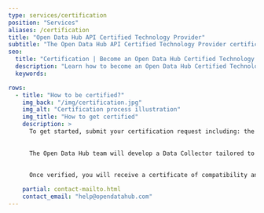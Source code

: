 ```yaml
---
type: services/certification
position: "Services"
aliases: /certification
title: "Open Data Hub API Certified Technology Provider"
subtitle: "The Open Data Hub API Certified Technology Provider certification recognises IT companies that integrate with the Open Data Hub, enabling data providers to seamlessly share their data through their platforms and systems."
seo:
  title: "Certification | Become an Open Data Hub Certified Technology Provider"
  description: "Learn how to become an Open Data Hub Certified Technology Provider. Integrate your systems with our platform to enable seamless data sharing for your clients."
  keywords:

rows:
  - title: "How to be certified?"
    img_back: "/img/certification.jpg"
    img_alt: "Certification process illustration"
    img_title: "How to get certified"
    description: >
      To get started, submit your certification request including: the URL of your endpoint, a technical description of your output API and a contact point for updates (Data Consumer Contract). ①
      
      
      The Open Data Hub team will develop a Data Collector tailored to your service ② and test its compatibility in our environment to confirm successful data collection. ③
      
      
      Once verified, you will receive a certificate of compatibility and your organisation will be listed in the Certified Technology Provider register on opendatahub.com. ④

    partial: contact-mailto.html
    contact_email: "help@opendatahub.com"
---
```

